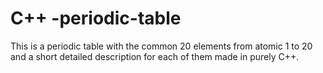 # C++ -periodic-table
This is a periodic table with the common 20 elements from atomic 1 to 20 and a short detailed description for each of them made in purely C++.
